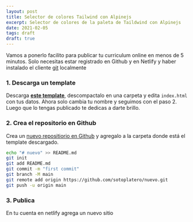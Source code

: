 ```yaml
---
layout: post
title: Selector de colores Tailwind con Alpinejs
excerpt: Selector de colores de la paleta de Taildwind con Alpinejs
date: 2021-02-05
tags: draft
draft: true
---
```


Vamos a ponerlo facilito para publicar tu curriculum online en menos de 5 minutos. Solo necesitas estar registrado en Github y en Netlify y haber instalado el cliente [git]() localmente

### 1. Descarga un template

Descarga [**este template**](https://templateflip.com/templates/right-resume/), descompactalo en una carpeta y edita `index.html` con tus datos. Ahora solo cambia tu nombre y seguimos con el paso 2. Luego que lo tengas publicado te dedicas a darte brillo.

### 2. Crea el repositorio en Github

Crea un [nuevo repositiorio en Github](https://docs.github.com/es/github/getting-started-with-github/create-a-repo) y agregalo a la carpeta donde está el template descargado.

```bash
echo "# nuevo" >> README.md
git init
git add README.md
git commit -m "first commit"
git branch -M main
git remote add origin https://github.com/sotoplatero/nuevo.git
git push -u origin main
```

### 3. Publica

En tu cuenta en netlify agrega un nuevo sitio
